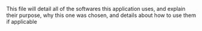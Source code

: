 This file will detail all of the softwares this application uses, and explain their purpose, why this one was chosen, and details about how to use them if applicable
